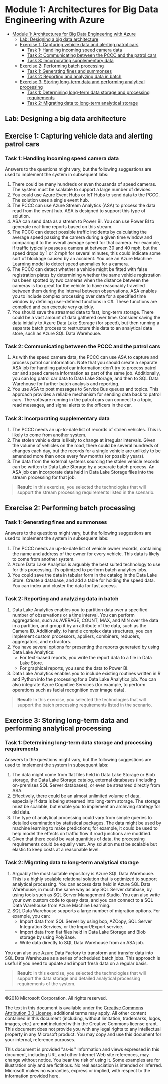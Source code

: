 # Module 1: Architectures for Big Data Engineering with Azure

- [Module 1: Architectures for Big Data Engineering with Azure](#module-1-architectures-for-big-data-engineering-with-azure)
    - [Lab: Designing a big data architecture](#lab-designing-a-big-data-architecture)
    - [Exercise 1: Capturing vehicle data and alerting patrol cars](#exercise-1-capturing-vehicle-data-and-alerting-patrol-cars)
        - [Task 1: Handling incoming speed camera data](#task-1-handling-incoming-speed-camera-data)
        - [Task 2: Communicating between the PCCC and the patrol cars](#task-2-communicating-between-the-pccc-and-the-patrol-cars)
        - [Task 3: Incorporating supplementary data](#task-3-incorporating-supplementary-data)
    - [Exercise 2: Performing batch processing](#exercise-2-performing-batch-processing)
        - [Task 1: Generating fines and summonses](#task-1-generating-fines-and-summonses)
        - [Task 2: Reporting and analyzing data in batch](#task-2-reporting-and-analyzing-data-in-batch)
    - [Exercise 3: Storing long-term data and performing analytical processing](#exercise-3-storing-long-term-data-and-performing-analytical-processing)
        - [Task 1: Determining long-term data storage and processing requirements](#task-1-determining-long-term-data-storage-and-processing-requirements)
        - [Task 2: Migrating data to long-term analytical storage](#task-2-migrating-data-to-long-term-analytical-storage)

## Lab: Designing a big data architecture

## Exercise 1: Capturing vehicle data and alerting patrol cars

### Task 1: Handling incoming speed camera data

Answers to the questions might vary, but the following suggestions are used to implement the system in subsequent labs:

1. There could be many hundreds or even thousands of speed cameras. The system must be scalable to support a large number of devices.
2. You could use Azure Event Hubs or IoT Hubs to send data to the PCCC. The solution uses a single event hub.
3. The PCCC can use Azure Stream Analytics (ASA) to process the data read from the event hub. ASA is designed to support this type of solution.
4. ASA can send data as a stream to Power BI. You can use Power BI to generate real-time reports based on this stream.
5. The PCCC can detect possible traffic incidents by calculating the average speed passing the camera during a given time window and comparing it to the overall average speed for that camera. For example, if traffic typically passes a camera at between 30 and 40 mph, but the speed drops by 1 or 2 mph for several minutes, this could indicate some sort of blockage caused by an accident. You use an Azure Machine Learning model to detect speed anomalies for a camera.
6. The PCCC can detect whether a vehicle might be fitted with false registration plates by determining whether the same vehicle registration has been spotted by two cameras when the distance between the cameras is too great for the vehicle to have reasonably travelled between them during the interval between observations. ASA enables you to include complex processing over data for a specified time window by defining user-defined functions in C\#. These functions are compiled and can execute very quickly.
7. You should save the streamed data to fast, long-term storage. There could be a vast amount of data gathered over time. Consider saving the data initially to Azure Data Lake Storage (for speed), but then running a separate batch process to restructure this data to an analytical data store, such as Azure SQL Data Warehouse.

### Task 2: Communicating between the PCCC and the patrol cars

1. As with the speed camera data, the PCCC can use ASA to capture and process patrol car information. Note that you should create a separate ASA job for handling patrol car information; don’t try to process patrol car and speed camera information as part of the same job. Additionally, you can log patrol car data to Data Lake Storage, and then to SQL Data Warehouse for further batch analysis and reporting.
2. You use ASA to post messages to Service Bus queues and topics. This approach provides a reliable mechanism for sending data back to patrol cars. The software running in the patrol cars can connect to a topic, read messages, and signal alerts to the officers in the car.

### Task 3: Incorporating supplementary data

1. The PCCC needs an up-to-date list of records of stolen vehicles. This is likely to come from another system.
2. The stolen vehicle data is likely to change at irregular intervals. Given the volume of vehicles on the road, there could be several hundreds of changes each day, but the records for a single vehicle are unlikely to be amended more than once every few months (or possibly years).
3. The data from the external systems sourcing the stolen vehicle records can be written to Data Lake Storage by a separate batch process. An ASA job can incorporate data held in Data Lake Storage files into the stream processing for that job.

>**Result**: In this exercise, you selected the technologies that will support the stream processing requirements listed in the scenario.

## Exercise 2: Performing batch processing

### Task 1: Generating fines and summonses

Answers to the questions might vary, but the following suggestions are used to implement the system in subsequent labs:

1. The PCCC needs an up-to-date list of vehicle owner records, containing the name and address of the owner for every vehicle. This data is likely to come from another system.
2. Azure Data Lake Analytics is arguably the best suited technology to use for this processing. It’s optimized to perform batch analytics jobs.
3. You could save the data in tabular form in the catalog in the Data Lake Store. Create a database, and add a table for holding the speed data. You can index and cluster the data for fast access.

### Task 2: Reporting and analyzing data in batch

1. Data Lake Analytics enables you to partition data over a specified number of observations or a time interval. You can perform aggregations, such as AVERAGE, COUNT, MAX, and MIN over the data in a partition, and group it by an attribute of the data, such as the Camera ID. Additionally, to handle complex data structures, you can implement custom processors, appliers, combiners, reducers, aggregators, and extractors.
2. You have several options for presenting the reports generated by using Data Lake Analytics:
    - For text-based reports, you write the report data to a file in Data Lake Store.
    - For graphical reports, you send the data to Power BI.
3. Data Lake Analytics enables you to include existing routines written in R and Python into the processing for a Data Lake Analytics job. You can also integrate Azure Cognitive Services (for example, to perform operations such as facial recognition over image data).

>**Result**: In this exercise, you selected the technologies that will support the batch processing requirements listed in the scenario.

## Exercise 3: Storing long-term data and performing analytical processing

### Task 1: Determining long-term data storage and processing requirements

Answers to the questions might vary, but the following suggestions are used to implement the system in subsequent labs:

1. The data might come from flat files held in Data Lake Storage or Blob storage, the Data Lake Storage catalog, external databases (including on-premises SQL Server databases), or even be streamed directly from ASA.
2. Effectively, there could be an almost unlimited volume of data, especially if data is being streamed into long-term storage. The storage must be scalable, but enable you to implement an archiving strategy for old data.
3. The type of analytical processing could vary from simple queries to detailed examination by statistical packages. The data might be used by machine learning to make predictions; for example, it could be used to help model the effects on traffic flow if road junctions are modified.
4. Given that there could be vast quantities of data, the processing requirements could be equally vast. Any solution must be scalable but elastic to keep costs at a reasonable level.

### Task 2: Migrating data to long-term analytical storage

1. Arguably the most suitable repository is Azure SQL Data Warehouse. This is a highly scalable relational solution that is optimized to support analytical processing. You can access data held in Azure SQL Data Warehouse, in much the same way as any SQL Server database, by using tools such as SQL Server Management Studio. You can also write your own custom code to query data, and you can connect to a SQL Data Warehouse from Azure Machine Learning.
2. SQL Data Warehouse supports a large number of migration options. For example, you can:
    - Import data from SQL Server by using bcp, AZCopy, SQL Server Integration Services, or the Import/Export service.
    - Import data from flat files held in Data Lake Storage and Blob storage by using PolyBase.
    - Write data directly to SQL Data Warehouse from an ASA job.

You can also use Azure Data Factory to transform and transfer data into SQL Data Warehouse as a series of scheduled batch jobs. This approach is useful if you need to update and import fresh data on a regular basis.

>**Result**: In this exercise, you selected the technologies that will support the data storage and detailed analytical processing requirements of the system.

---

©2018 Microsoft Corporation. All rights reserved.

The text in this document is available under the [Creative Commons Attribution 3.0 License](https://creativecommons.org/licenses/by/3.0/legalcode), additional terms may apply. All other content contained in this document (including, without limitation, trademarks, logos, images, etc.) are **not** included within the Creative Commons license grant. This document does not provide you with any legal rights to any intellectual property in any Microsoft product. You may copy and use this document for your internal, reference purposes.

This document is provided "as-is." Information and views expressed in this document, including URL and other Internet Web site references, may change without notice. You bear the risk of using it. Some examples are for illustration only and are fictitious. No real association is intended or inferred. Microsoft makes no warranties, express or implied, with respect to the information provided here.